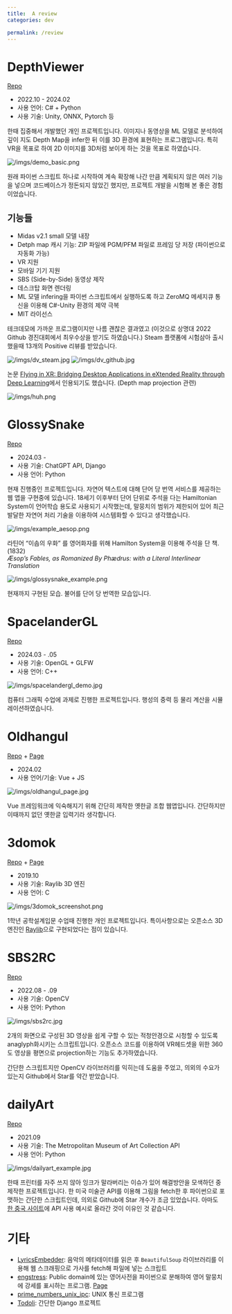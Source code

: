 ```yaml
---
title:  A review
categories: dev

permalink: /review
---
```


# DepthViewer

[Repo](https://github.com/parkchamchi/DepthViewer)

- 2022.10 - 2024.02
- 사용 언어: C# + Python
- 사용 기술: Unity, ONNX, Pytorch 등

한때 집중해서 개발했던 개인 프로젝트입니다.
이미지나 동영상을 ML 모델로 분석하여 깊이 지도 Depth Map을 infer한 뒤 이를 3D 환경에 표현하는 프로그램입니다.
특히 VR을 목표로 하여 2D 이미지를 3D처럼 보이게 하는 것을 목표로 하였습니다.

![/imgs/demo_basic.png](/imgs/demo_basic.png)

원래 파이썬 스크립트 하나로 시작하여 계속 확장해 나간 만큼 계획되지 않은 여러 기능을 넣으며 코드베이스가 정돈되지 않았긴 했지만, 프로젝트 개발을 시험해 본 좋은 경험이었습니다.

## 기능들
- Midas v2.1 small 모델 내장
- Detph map 캐시 기능: ZIP 파일에 PGM/PFM 파일로 프레임 당 저장 (파이썬으로 자동화 가능)
- VR 지원
- 모바일 기기 지원
- SBS (Side-by-Side) 동영상 제작
- 데스크탑 화면 렌더링
- ML 모델 infering을 파이썬 스크립트에서 실행하도록 하고 ZeroMQ 메세지큐 통신을 이용해 C#-Unity 환경의 제약 극복
- MIT 라이선스

테크데모에 가까운 프로그램이지만 나름 괜찮은 결과였고 (이것으로 상명대 2022 Github 경진대회에서 최우수상을 받기도 하였습니다.) Steam 플랫폼에 시험삼아 출시했을때 13개의 Positive 리뷰를 받았습니다.

![/imgs/dv_steam.jpg](/imgs/dv_steam.jpg)
![/imgs/dv_github.jpg](/imgs/dv_github.jpg)

논문 [Flying in XR: Bridging Desktop Applications in eXtended Reality through Deep Learning](https://ieeexplore.ieee.org/abstract/document/10536332)에서 인용되기도 했습니다. (Depth map projection 관련)

![/imgs/huh.png](/imgs/huh.png)

# GlossySnake

[Repo](https://github.com/parkchamchi/GlossySnake)

- 2024.03 -
- 사용 기술: ChatGPT API, Django
- 사용 언어: Python

현재 진행중인 프로젝트입니다.
자연어 텍스트에 대해 단어 당 번역 서비스를 제공하는 웹 앱을 구현중에 있습니다.
18세기 이후부터 단어 단위로 주석을 다는 Hamiltonian System이 언어학습 용도로 사용되기 시작했는데, 말뭉치의 범위가 제한되어 있어 최근 발달한 자연어 처리 기술을 이용하여 시스템화할 수 있다고 생각했습니다.

![/imgs/example_aesop.png](/imgs/example_aesop.png)

라틴어 “이솝의 우화” 를 영어화자를 위해 Hamilton System을 이용해 주석을 단 책. (1832)<br>
*Æsop’s Fables, as Romanized By Phædrus: with a Literal Interlinear Translation*

![/imgs/glossysnake_example.png](/imgs/glossysnake_example.png)

현재까지 구현된 모습. 불어를 단어 당 번역한 모습입니다.

# SpacelanderGL

[Repo](https://github.com/parkchamchi/SpacelanderGL)

- 2024.03 - .05
- 사용 기술: OpenGL + GLFW
- 사용 언어: C++

![/imgs/spacelandergl_demo.jpg](/imgs/spacelandergl_demo.jpg)

컴퓨터 그래픽 수업에 과제로 진행한 프로젝트입니다. 행성의 중력 등 물리 계산을 시뮬레이션하였습니다.

# Oldhangul

[Repo](https://github.com/parkchamchi/oldhangul) +
[Page](https://parkchamchi.github.io/oldhangul/)

- 2024.02
- 사용 언어/기술: Vue + JS

![/imgs/oldhangul_page.jpg](/imgs/oldhangul_page.jpg)

Vue 프레임워크에 익숙해지기 위해 간단히 제작한 옛한글 조합 웹앱입니다. 간단하지만 이때까지 없던 옛한글 입력기라 생각합니다.

# 3domok

[Repo](https://github.com/parkchamchi/3domok) +
[Page](https://parkchamchi.github.io/3domok/)

- 2019.10
- 사용 기술: Raylib 3D 엔진
- 사용 언어: C

![/imgs/3domok_screenshot.png](/imgs/3domok_screenshot.png)

1학년 공학설계입문 수업때 진행한 개인 프로젝트입니다.
특이사항으로는 오픈소스 3D 엔진인 [Raylib](https://www.raylib.com/)으로 구현되었다는 점이 있습니다.

# SBS2RC

[Repo](https://github.com/parkchamchi/sbs2rc)

- 2022.08 - .09
- 사용 기술: OpenCV
- 사용 언어: Python

![/imgs/sbs2rc.jpg](/imgs/sbs2rc.jpg)

2개의 화면으로 구성된 3D 영상을 쉽게 구할 수 있는 적청안경으로 시청할 수 있도록 anaglyph화시키는 스크립트입니다.
오픈소스 코드를 이용하여 VR헤드셋을 위한 360도 영상을 평면으로 projection하는 기능도 추가하였습니다.

간단한 스크립트지만 OpenCV 라이브러리를 익히는데 도움을 주었고, 의외의 수요가 있는지 Github에서 Star를 약간 받았습니다.

# dailyArt

[Repo](https://github.com/parkchamchi/dailyArt)

- 2021.09
- 사용 기술: The Metropolitan Museum of Art Collection API
- 사용 언어: Python

![/imgs/dailyart_example.jpg](/imgs/dailyart_example.jpg)

한때 프린터를 자주 쓰지 않아 잉크가 말라버리는 이슈가 있어 해결방안을 모색하던 중 제작한 프로젝트입니다.
한 미국 미술관 API를 이용해 그림을 fetch한 후 파이썬으로 포맷하는 간단한 스크립트인데, 의외로 Github에 Star 개수가 조금 있었습니다. 아마도 [한 중국 사이트](https://www.163.com/dy/article/IE44U5B605119NPR.html)에 API 사용 예시로 올라간 것이 이유인 것 같습니다.

# 기타
- [LyricsEmbedder](https://github.com/parkchamchi/LyricsEmbedder): 음악의 메타데이터를 읽은 후 `BeautifulSoup` 라이브러리를 이용해 웹 스크래핑으로 가사를 fetch해 파일에 넣는 스크립트
- [engstress](https://github.com/parkchamchi/engstress): Public domain에 있는 영어사전을 파이썬으로 분해하여 영어 말뭉치에 강세를 표시하는 프로그램. [Page](https://parkchamchi.github.io/engstress/)
- [prime_numbers_unix_ipc](https://github.com/parkchamchi/prime_numbers_unix_ipc): UNIX 통신 프로그램
- [Todoli](https://github.com/parkchamchi/SoftwareEngineering2023): 간단한 Django 프로젝트
